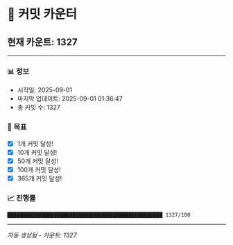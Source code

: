 # 🔢 커밋 카운터

## 현재 카운트: 1327

---

### 📊 정보
- 시작일: 2025-09-01
- 마지막 업데이트: 2025-09-01 01:36:47
- 총 커밋 수: 1327

### 🎯 목표
- [x] 1개 커밋 달성!
- [x] 10개 커밋 달성!
- [x] 50개 커밋 달성!
- [x] 100개 커밋 달성!
- [x] 365개 커밋 달성!

### 📈 진행률
```
██████████████████████████████████████████████████ 1327/100
```

---
*자동 생성됨 - 카운트: 1327*
